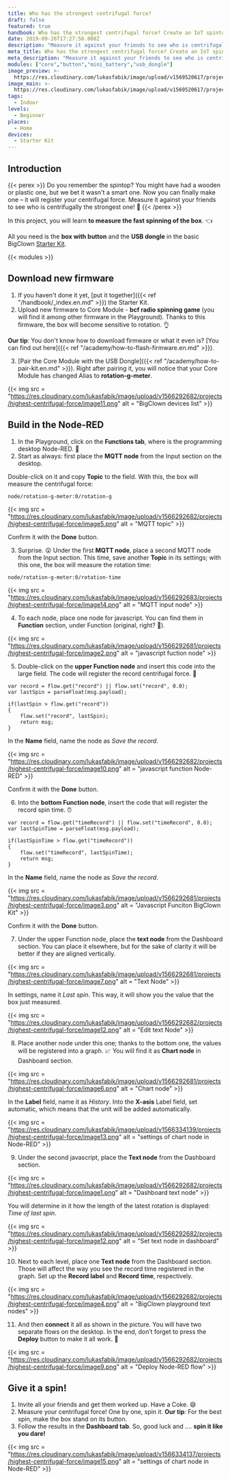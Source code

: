 ```yaml
---
title: Who has the strongest centrifugal force?
draft: false
featured: true
handbook: Who has the strongest centrifugal force? Create an IoT spintop and measure it
date: 2019-09-26T17:27:58.808Z
description: "Measure it against your friends to see who is centrifugally the strongest one! \U0001F4AA Instructions on how to build a smart spintop from the BigClown Starter Kit. "
meta_title: Who has the strongest centrifugal force? Create an IoT spintop and measure it
meta_description: "Measure it against your friends to see who is centrifugally the strongest one! \U0001F4AA Instructions on how to build a smart spintop from the BigClown Starter Kit. "
modules: ["core","button","mini_battery","usb_dongle"]
image_preview: >-
  https://res.cloudinary.com/lukasfabik/image/upload/v1569520617/projects/highest-centrifugal-force/5-ilustrace-hra-s-kamarady-o-nejvetsi-odstredivou-silu.png
image_main: >-
  https://res.cloudinary.com/lukasfabik/image/upload/v1569520617/projects/highest-centrifugal-force/5-ilustrace-hra-s-kamarady-o-nejvetsi-odstredivou-silu.png
tags:
  - Indoor
levels:
  - Beginner
places:
  - Home
devices:
  - Starter Kit
---
```

## Introduction

{{< perex >}}
Do you remember the spintop? You might have had a wooden or plastic one, but we bet it wasn't a smart one. Now you can finally make one – it will register your centrifugal force. Measure it against your friends to see who is centrifugally the strongest one! 💪
{{< /perex >}}

In this project, you will learn **to measure the fast spinning of the box**.  👈

All you need is the **box with button** and the **USB dongle** in the basic BigClown [Starter Kit](https://shop.bigclown.com/starter-kit/).

{{< modules >}}

## Download new firmware

1. If you haven't done it yet, [put it together]({{< ref "/handbook/_index.en.md" >}}) the Starter Kit.
2. Upload new firmware to Core Module - **bcf radio spinning game** (you will find it among other firmware in the Playground). Thanks to this firmware, the box will become sensitive to rotation. 👌

**Our tip**: You don't know how to download firmware or what it even is? [You can find out here]({{< ref "/academy/how-to-flash-firmware.en.md" >}}).

3. [Pair the Core Module with the USB Dongle]({{< ref "/academy/how-to-pair-kit.en.md" >}}). Right after pairing it, you will notice that your Core Module has changed Alias to **rotation-g-meter**.

{{< img src = "https://res.cloudinary.com/lukasfabik/image/upload/v1566292682/projects/highest-centrifugal-force/image11.png" alt = "BigClown devices list" >}}

## Build in the Node-RED

1. In the Playground, click on the **Functions tab**, where is the programming desktop Node-RED. 🤖
2. Start as always: first place the **MQTT node** from the Input section on the desktop.

Double-click on it and copy **Topic** to the field. With this, the box will measure the centrifugal force:

```
node/rotation-g-meter:0/rotation-g
```

{{< img src = "https://res.cloudinary.com/lukasfabik/image/upload/v1566292682/projects/highest-centrifugal-force/image5.png" alt = "MQTT topic" >}}

Confirm it with the **Done** button.

3. Surprise. 😲 Under the first **MQTT node**, place a second MQTT node from the Input section. This time, save another **Topic** in its settings; with this one, the box will measure the rotation time:


```
node/rotation-g-meter:0/rotation-time
```

{{< img src = "https://res.cloudinary.com/lukasfabik/image/upload/v1566292683/projects/highest-centrifugal-force/image14.png" alt = "MQTT input node" >}}

4. To each node, place one node for javascript. You can find them in **Function** section, under Function (original, right? 🤡).

{{< img src = "https://res.cloudinary.com/lukasfabik/image/upload/v1566292681/projects/highest-centrifugal-force/image2.png" alt = "javascript fuction node" >}}

5. Double-click on the **upper Function node** and insert this code into the large field. The code will register the record centrifugal force. 💪


```
var record = flow.get("record") || flow.set("record", 0.0);
var lastSpin = parseFloat(msg.payload);

if(lastSpin > flow.get("record"))
{
    flow.set("record", lastSpin);
    return msg;
}
```

In the **Name** field, name the node as _Save the record_.

{{< img src = "https://res.cloudinary.com/lukasfabik/image/upload/v1566292682/projects/highest-centrifugal-force/image10.png" alt = "javascript function Node-RED" >}}

Confirm it with the **Done** button.

6. Into the **bottom Function node**, insert the code that will register the record spin time. ⏰


```
var record = flow.get("timeRecord") || flow.set("timeRecord", 0.0);
var lastSpinTime = parseFloat(msg.payload);

if(lastSpinTime > flow.get("timeRecord"))
{
    flow.set("timeRecord", lastSpinTime);
    return msg;
}
```

In the **Name** field, name the node as _Save the record_.

{{< img src = "https://res.cloudinary.com/lukasfabik/image/upload/v1566292681/projects/highest-centrifugal-force/image3.png" alt = "Javascript Funciton BigClown Kit" >}}

Confirm it with the **Done** button.

7. Under the upper Function node, place the **text node** from the Dashboard section. You can place it elsewhere, but for the sake of clarity it will be better if they are aligned vertically.

{{< img src = "https://res.cloudinary.com/lukasfabik/image/upload/v1566292681/projects/highest-centrifugal-force/image7.png" alt = "Text Node" >}}

In settings, name it _Last spin_. This way, it will show you the value that the box just measured.

{{< img src = "https://res.cloudinary.com/lukasfabik/image/upload/v1566292682/projects/highest-centrifugal-force/image12.png" alt = "Edit text Node" >}}

8. Place another node under this one; thanks to the bottom one, the values will be registered into a graph. 📈 You will find it as **Chart node** in Dashboard section.

{{< img src = "https://res.cloudinary.com/lukasfabik/image/upload/v1566292681/projects/highest-centrifugal-force/image6.png" alt = "Chart node" >}}

In the **Label** field, name it as _History_. Into the **X-asis** Label field, set  automatic, which means that the unit will be added automatically.

{{< img src = "https://res.cloudinary.com/lukasfabik/image/upload/v1566334139/projects/highest-centrifugal-force/image13.png" alt = "settings of chart node in Node-RED" >}}

9. Under the second javascript, place the **Text node** from the Dashboard section.

{{< img src = "https://res.cloudinary.com/lukasfabik/image/upload/v1566292682/projects/highest-centrifugal-force/image1.png" alt = "Dashboard text node" >}}

You will determine in it how the length of the latest rotation is displayed: _Time of last spin_.

{{< img src = "https://res.cloudinary.com/lukasfabik/image/upload/v1566292682/projects/highest-centrifugal-force/image12.png" alt = "Set text node in dashboard" >}}

10. Next to each level, place one **Text node** from the Dashboard section. Those will affect the way you see the record time registered in the graph.  Set up the **Record label** and **Record** **time**, respectively.

{{< img src = "https://res.cloudinary.com/lukasfabik/image/upload/v1566292682/projects/highest-centrifugal-force/image4.png" alt = "BigClown playground text nodes" >}}

11. And then **connect** it all as shown in the picture. You will have two separate flows on the desktop. In the end, don’t forget to press the **Deploy** button to make it all work. 🚨

{{< img src = "https://res.cloudinary.com/lukasfabik/image/upload/v1566292682/projects/highest-centrifugal-force/image9.png" alt = "Deploy Node-RED flow" >}}

## Give it a spin!

1. Invite all your friends and get them worked up. Have a Coke. 😄
2. Measure your centrifugal force! One by one, spin it.
   **Our tip**: For the best spin, make the box stand on its button.
3. Follow the results in the **Dashboard tab**. So, good luck and …. **spin it like you dare!**

{{< img src = "https://res.cloudinary.com/lukasfabik/image/upload/v1566334137/projects/highest-centrifugal-force/image15.png" alt = "settings of chart node in Node-RED" >}}
